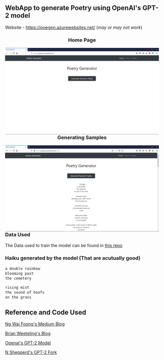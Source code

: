 ## WebApp to generate Poetry using OpenAI's GPT-2 model

Website - https://poegen.azurewebsites.net/ (*may or may not work*)


<h3 align = "center">Home Page</h3>

<img align="left" src="Images/Home.png">

<h3 align = "center">Generating Samples</h3>

<img align="left" src="Images/Prediction.png">

<h3> Data Used</h3>


The Data used to train the model can be found in [this repo](https://github.com/docmarionum1/haikurnn/)



### Haiku generated by the model (That are acutually good)

```
a double rainbow
blooming past
the cemetery
```
```
rising mist
the sound of hoofs
on the grass
```



## Reference and Code Used
[Ng Wai Foong's Medium Blog](https://medium.com/@ngwaifoong92/beginners-guide-to-retrain-gpt-2-117m-to-generate-custom-text-content-8bb5363d8b7f)

[Brian Weeteling's Blog](https://www.brianweet.com/2019/06/16/write-ai-gpt-2-haiku.html)

[Openai's GPT-2 Model](https://github.com/openai/gpt-2)

[N Shepperd's GPT-2 Fork](https://github.com/nshepperd/gpt-2)
